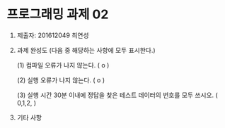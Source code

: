 ﻿# 프로그래밍 과제 02

1. 제출자:   201612049 최연성

2. 과제 완성도 (다음 중 해당하는 사항에 모두 표시한다.)

	(1) 컴파일 오류가 나지 않는다. (  o  )
    
	(2) 실행 오류가 나지 않는다. (  o  )
    
	(3) 실행 시간 30분 이내에 정답을 찾은 테스트 데이터의 번호를 모두 쓰시오. (    0,1,2,                                                       )
    
3. 기타 사항 


